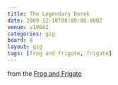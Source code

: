 ```yaml
---
title: The Legendary Derek
date: 2009-12-18T00:00:00.000Z
venue: v10682
categories: gig
board: 8
layout: gig
tags: [frog and frigate, frigate]
---
```

from the <a href="/wiki/frog+and+frigate">Frog and Frigate</a>